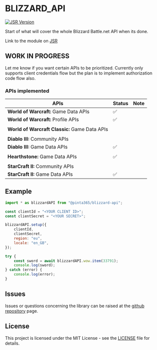 # BLIZZARD_API

[![JSR Version](https://jsr.io/badges/@pinta365/blizzard-api)](https://jsr.io/@pinta365/blizzard-api)

Start of what will cover the whole Blizzard Battle.net API when its done.

Link to the module on [JSR](https://jsr.io/@pinta365/blizzard-api)

## WORK IN PROGRESS

Let me know if you want certain APIs to be prioritized. Currently only supports client credentials flow but the plan is
to implement authorization code flow also.

### APIs implemented

| APIs                                          | Status | Note |
| --------------------------------------------- | ------ | ---- |
| **World of Warcraft:** Game Data APIs         | ✅     |      |
| **World of Warcraft:** Profile APIs           | ✅     |      |
|                                               |        |      |
| **World of Warcraft Classic:** Game Data APIs |        |      |
|                                               |        |      |
| **Diablo III:** Community APIs                |        |      |
| **Diablo III:** Game Data APIs                | ✅     |      |
|                                               |        |      |
| **Hearthstone:** Game Data APIs               | ✅     |      |
|                                               |        |      |
| **StarCraft II:** Community APIs              |        |      |
| **StarCraft II:** Game Data APIs              | ✅     |      |

## Example

```javascript
import * as blizzardAPI from "@pinta365/blizzard-api";

const clientId = "<YOUR CLIENT ID>";
const clientSecret = "<YOUR SECRET>";

blizzardAPI.setup({
    clientId,
    clientSecret,
    region: "eu",
    locale: "en_GB",
});

try {
    const sword = await blizzardAPI.wow.item(33791);
    console.log(sword);
} catch (error) {
    console.log(error);
}
```

## Issues

Issues or questions concerning the library can be raised at the
[github repository](https://github.com/Pinta365/blizzard_api/issues) page.

## License

This project is licensed under the MIT License - see the [LICENSE](LICENSE) file for details.
